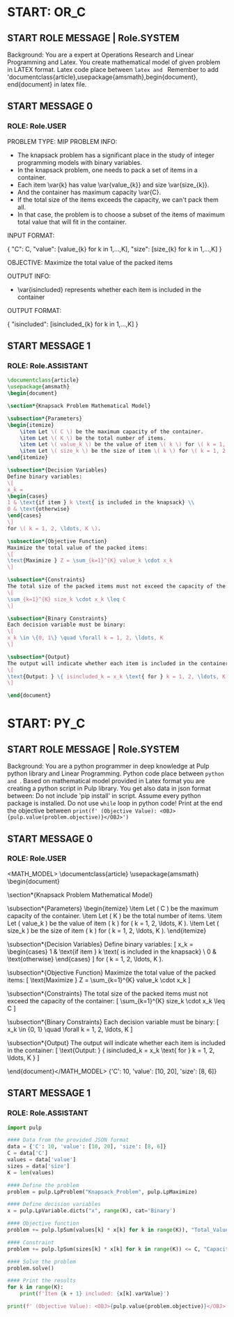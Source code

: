 # START: OR_C 
## START ROLE MESSAGE | Role.SYSTEM 
Background: You are a expert at Operations Research and Linear Programming and Latex. You create mathematical model of given problem in LATEX format. Latex code place between ```latex and ``` Remember to add 'documentclass{article},usepackage{amsmath},begin{document}, end{document} in latex file. 
## START MESSAGE 0 
### ROLE: Role.USER
<DESCRIPTION>
PROBLEM TYPE: MIP
PROBLEM INFO:

- The knapsack problem has a significant place in the study of integer programming models with binary variables. 
- In the knapsack problem, one needs to pack a set of items in a container.
- Each item \var{k} has value \var{value_{k}} and size \var{size_{k}}.
- And the container has maximum capacity \var{C}. 
- If the total size of the items exceeds the capacity, we can't pack them all. 
- In that case, the problem is to choose a subset of the items of maximum total value that will fit in the container. 

INPUT FORMAT:

{
	"C": C,
	"value": [value_{k} for k in 1,...,K],
	"size": [size_{k} for k in 1,...,K]
}


OBJECTIVE: Maximize the total value of the packed items

OUTPUT INFO:

- \var{isincluded} represents whether each item is included in the container

OUTPUT FORMAT:

{
	"isincluded": [isincluded_{k} for k in 1,...,K]
}
</DESCRIPTION>


## START MESSAGE 1 
### ROLE: Role.ASSISTANT
```latex
\documentclass{article}
\usepackage{amsmath}
\begin{document}

\section*{Knapsack Problem Mathematical Model}

\subsection*{Parameters}
\begin{itemize}
    \item Let \( C \) be the maximum capacity of the container.
    \item Let \( K \) be the total number of items.
    \item Let \( value_k \) be the value of item \( k \) for \( k = 1, 2, \ldots, K \).
    \item Let \( size_k \) be the size of item \( k \) for \( k = 1, 2, \ldots, K \).
\end{itemize}

\subsection*{Decision Variables}
Define binary variables:
\[
x_k = 
\begin{cases} 
1 & \text{if item } k \text{ is included in the knapsack} \\
0 & \text{otherwise}
\end{cases}
\]
for \( k = 1, 2, \ldots, K \).

\subsection*{Objective Function}
Maximize the total value of the packed items:
\[
\text{Maximize } Z = \sum_{k=1}^{K} value_k \cdot x_k
\]

\subsection*{Constraints}
The total size of the packed items must not exceed the capacity of the container:
\[
\sum_{k=1}^{K} size_k \cdot x_k \leq C
\]

\subsection*{Binary Constraints}
Each decision variable must be binary:
\[
x_k \in \{0, 1\} \quad \forall k = 1, 2, \ldots, K
\]

\subsection*{Output}
The output will indicate whether each item is included in the container:
\[
\text{Output: } \{ isincluded_k = x_k \text{ for } k = 1, 2, \ldots, K \}
\]

\end{document}
```

# START: PY_C 
## START ROLE MESSAGE | Role.SYSTEM 
Background: You are a python programmer in deep knowledge at Pulp python library and Linear Programming. Python code place between ```python and ```. Based on mathematical model provided in Latex format you are creating a python script in Pulp library. You get also data in json format between: <DATA></DATA> Do not include 'pip install' in script. Assume every python package is installed. Do not use `while` loop in python code! Print at the end the objective between <OBJ></OBJ> `print(f' (Objective Value): <OBJ>{pulp.value(problem.objective)}</OBJ>')` 
## START MESSAGE 0 
### ROLE: Role.USER
<MATH_MODEL>
\documentclass{article}
\usepackage{amsmath}
\begin{document}

\section*{Knapsack Problem Mathematical Model}

\subsection*{Parameters}
\begin{itemize}
    \item Let \( C \) be the maximum capacity of the container.
    \item Let \( K \) be the total number of items.
    \item Let \( value_k \) be the value of item \( k \) for \( k = 1, 2, \ldots, K \).
    \item Let \( size_k \) be the size of item \( k \) for \( k = 1, 2, \ldots, K \).
\end{itemize}

\subsection*{Decision Variables}
Define binary variables:
\[
x_k = 
\begin{cases} 
1 & \text{if item } k \text{ is included in the knapsack} \\
0 & \text{otherwise}
\end{cases}
\]
for \( k = 1, 2, \ldots, K \).

\subsection*{Objective Function}
Maximize the total value of the packed items:
\[
\text{Maximize } Z = \sum_{k=1}^{K} value_k \cdot x_k
\]

\subsection*{Constraints}
The total size of the packed items must not exceed the capacity of the container:
\[
\sum_{k=1}^{K} size_k \cdot x_k \leq C
\]

\subsection*{Binary Constraints}
Each decision variable must be binary:
\[
x_k \in \{0, 1\} \quad \forall k = 1, 2, \ldots, K
\]

\subsection*{Output}
The output will indicate whether each item is included in the container:
\[
\text{Output: } \{ isincluded_k = x_k \text{ for } k = 1, 2, \ldots, K \}
\]

\end{document}</MATH_MODEL>
<DATA>
{'C': 10, 'value': [10, 20], 'size': [8, 6]}</DATA>


## START MESSAGE 1 
### ROLE: Role.ASSISTANT
```python
import pulp

#### Data from the provided JSON format
data = {'C': 10, 'value': [10, 20], 'size': [8, 6]}
C = data['C']
values = data['value']
sizes = data['size']
K = len(values)

#### Define the problem
problem = pulp.LpProblem("Knapsack_Problem", pulp.LpMaximize)

#### Define decision variables
x = pulp.LpVariable.dicts("x", range(K), cat='Binary')

#### Objective function
problem += pulp.lpSum(values[k] * x[k] for k in range(K)), "Total_Value"

#### Constraint
problem += pulp.lpSum(sizes[k] * x[k] for k in range(K)) <= C, "Capacity_Constraint"

#### Solve the problem
problem.solve()

#### Print the results
for k in range(K):
    print(f'Item {k + 1} included: {x[k].varValue}')

print(f' (Objective Value): <OBJ>{pulp.value(problem.objective)}</OBJ>')
```

